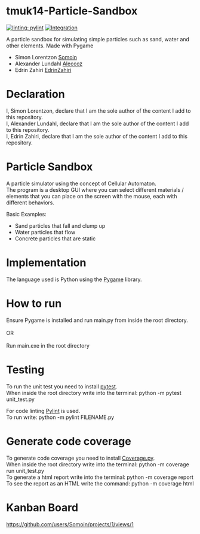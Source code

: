 # tmuk14-Particle-Sandbox
[![linting: pylint](https://img.shields.io/badge/linting-pylint-yellowgreen)](https://github.com/pylint-dev/pylint)
[![Integration](https://github.com/Somoin/tmuk14-Particle-Sandbox/actions/workflows/Integration.yml/badge.svg?branch=main)](https://github.com/Somoin/tmuk14-Particle-Sandbox/actions/workflows/Integration.yml)
<br/>

A particle sandbox for simulating simple particles such as sand, water and other elements. Made with Pygame

- Simon Lorentzon    [Somoin](https://github.com/Somoin)
- Alexander Lundahl  [Aleccoz](https://github.com/Aleccoz)
- Edrin Zahiri       [EdrinZahiri](https://github.com/EdrinZahiri)

# Declaration

I, Simon Lorentzon, declare that I am the sole author of the content I add to this repository. <br/>
I, Alexander Lundahl, declare that I am the sole author of the content I add to this repository. <br/>
I, Edrin Zahiri, declare that I am the sole author of the content I add to this repository. <br/>

# Particle Sandbox
A particle simulator using the concept of Cellular Automaton. <br/>
The program is a desktop GUI where you can select different materials / elements that you can place on the screen with the mouse, each with different behaviors. <br/>

Basic Examples: 
- Sand particles that fall and clump up
- Water particles that flow
- Concrete particles that are static

# Implementation
The language used is Python using the [Pygame](https://www.pygame.org/news) library. 

# How to run
Ensure Pygame is installed and run main.py from inside the root directory. <br>
<br>
OR <br>
<br>
Run main.exe in the root directory

# Testing
To run the unit test you need to install [pytest](https://docs.pytest.org/en/stable/getting-started.html). <br/>
When inside the root directory write into the terminal: python -m pytest unit_test.py 

For code linting [Pylint](https://pypi.org/project/pylint/) is used. <br/>
To run write: python -m pylint FILENAME.py

# Generate code coverage
To generate code coverage you need to install [Coverage.py](https://coverage.readthedocs.io/en/7.8.0/). <br/>
When inside the root directory write into the terminal: python -m coverage run unit_test.py <br/>
To generate a html report write into the terminal: python -m coverage report <br/>
To see the report as an HTML write the command: python -m coverage html

# Kanban Board
https://github.com/users/Somoin/projects/1/views/1
